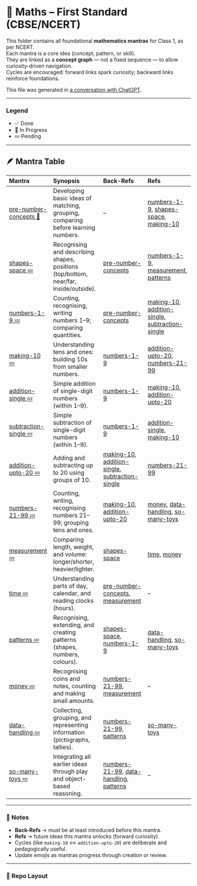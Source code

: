 # 📘 Maths – First Standard (CBSE/NCERT)

This folder contains all foundational **mathematics mantras** for Class 1, as per NCERT.  
Each mantra is a core idea (concept, pattern, or skill).  
They are linked as a **concept graph** — not a fixed sequence — to allow curiosity-driven navigation.  
Cycles are encouraged: forward links spark curiosity; backward links reinforce foundations.

This file was generated in [a conversation with ChatGPT](https://chatgpt.com/share/68fc819d-e5dc-8000-b0ec-81c68a102148).

---

### Legend
- ✅ Done  
- 🧭 In Progress  
- 💤 Pending  

---

## 🪶 Mantra Table

| Mantra | Synopsis | Back-Refs | Refs |
|:--|:--|:--|:--|
| [pre-number-concepts 🧭](./pre-number-concepts/README.md) | Developing basic ideas of matching, grouping, comparing before learning numbers. | – | [numbers-1-9](./numbers-1-9/README.md), [shapes-space](./shapes-space/README.md), [making-10](./making-10/README.md) |
| [shapes-space 💤](./shapes-space/README.md) | Recognising and describing shapes, positions (top/bottom, near/far, inside/outside). | [pre-number-concepts](./pre-number-concepts/README.md) | [numbers-1-9](./numbers-1-9/README.md), [measurement](./measurement/README.md), [patterns](./patterns/README.md) |
| [numbers-1-9 💤](./numbers-1-9/README.md) | Counting, recognising, writing numbers 1–9; comparing quantities. | [pre-number-concepts](./pre-number-concepts/README.md) | [making-10](./making-10/README.md), [addition-single](./addition-single/README.md), [subtraction-single](./subtraction-single/README.md) |
| [making-10 💤](./making-10/README.md) | Understanding tens and ones: building 10s from smaller numbers. | [numbers-1-9](./numbers-1-9/README.md) | [addition-upto-20](./addition-upto-20/README.md), [numbers-21-99](./numbers-21-99/README.md) |
| [addition-single 💤](./addition-single/README.md) | Simple addition of single-digit numbers (within 1–9). | [numbers-1-9](./numbers-1-9/README.md) | [making-10](./making-10/README.md), [addition-upto-20](./addition-upto-20/README.md) |
| [subtraction-single 💤](./subtraction-single/README.md) | Simple subtraction of single-digit numbers (within 1–9). | [numbers-1-9](./numbers-1-9/README.md) | [addition-single](./addition-single/README.md), [making-10](./making-10/README.md) |
| [addition-upto-20 💤](./addition-upto-20/README.md) | Adding and subtracting up to 20 using groups of 10. | [making-10](./making-10/README.md), [addition-single](./addition-single/README.md), [subtraction-single](./subtraction-single/README.md) | [numbers-21-99](./numbers-21-99/README.md) |
| [numbers-21-99 💤](./numbers-21-99/README.md) | Counting, writing, recognising numbers 21–99; grouping tens and ones. | [making-10](./making-10/README.md), [addition-upto-20](./addition-upto-20/README.md) | [money](./money/README.md), [data-handling](./data-handling/README.md), [so-many-toys](./so-many-toys/README.md) |
| [measurement 💤](./measurement/README.md) | Comparing length, weight, and volume: longer/shorter, heavier/lighter. | [shapes-space](./shapes-space/README.md) | [time](./time/README.md), [money](./money/README.md) |
| [time 💤](./time/README.md) | Understanding parts of day, calendar, and reading clocks (hours). | [pre-number-concepts](./pre-number-concepts/README.md), [measurement](./measurement/README.md) | – |
| [patterns 💤](./patterns/README.md) | Recognising, extending, and creating patterns (shapes, numbers, colours). | [shapes-space](./shapes-space/README.md), [numbers-1-9](./numbers-1-9/README.md) | [data-handling](./data-handling/README.md), [so-many-toys](./so-many-toys/README.md) |
| [money 💤](./money/README.md) | Recognising coins and notes, counting and making small amounts. | [numbers-21-99](./numbers-21-99/README.md), [measurement](./measurement/README.md) | – |
| [data-handling 💤](./data-handling/README.md) | Collecting, grouping, and representing information (pictographs, tallies). | [numbers-21-99](./numbers-21-99/README.md), [patterns](./patterns/README.md) | [so-many-toys](./so-many-toys/README.md) |
| [so-many-toys 💤](./so-many-toys/README.md) | Integrating all earlier ideas through play and object-based reasoning. | [numbers-21-99](./numbers-21-99/README.md), [data-handling](./data-handling/README.md), [patterns](./patterns/README.md) | – |

---

### 🧩 Notes
- **Back-Refs** → must be at least introduced before this mantra.  
- **Refs** → future ideas this mantra unlocks (forward curiosity).  
- Cycles (like `making-10` ↔ `addition-upto-20`) are deliberate and pedagogically useful.  
- Update emojis as mantras progress through creation or review.

---

### 🔗 Repo Layout
